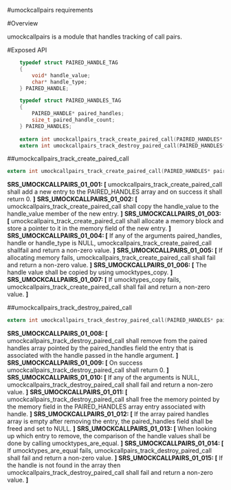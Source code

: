 ﻿#umockcallpairs requirements

#Overview

umockcallpairs is a module that handles tracking of call pairs.

#Exposed API

```c
    typedef struct PAIRED_HANDLE_TAG
    {
        void* handle_value;
        char* handle_type;
    } PAIRED_HANDLE;

    typedef struct PAIRED_HANDLES_TAG
    {
        PAIRED_HANDLE* paired_handles;
        size_t paired_handle_count;
    } PAIRED_HANDLES;
    
    extern int umockcallpairs_track_create_paired_call(PAIRED_HANDLES* paired_handles, const void* handle, const char* handle_type, size_t handle_type_size);
    extern int umockcallpairs_track_destroy_paired_call(PAIRED_HANDLES* paired_handles, const void* handle);
```

##umockcallpairs_track_create_paired_call

```c
extern int umockcallpairs_track_create_paired_call(PAIRED_HANDLES* paired_handles, const void* handle, const char* handle_type, size_t handle_type_size);
```

**SRS_UMOCKCALLPAIRS_01_001: [** umockcallpairs_track_create_paired_call shall add a new entry to the PAIRED_HANDLES array and on success it shall return 0. **]**
**SRS_UMOCKCALLPAIRS_01_002: [** umockcallpairs_track_create_paired_call shall copy the handle_value to the handle_value member of the new entry. **]**
**SRS_UMOCKCALLPAIRS_01_003: [** umockcallpairs_track_create_paired_call shall allocate a memory block and store a pointer to it in the memory field of the new entry. **]** 
**SRS_UMOCKCALLPAIRS_01_004: [** If any of the arguments paired_handles, handle or handle_type is NULL, umockcallpairs_track_create_paired_call shallfail and return a non-zero value. **]**
**SRS_UMOCKCALLPAIRS_01_005: [** If allocating memory fails, umockcallpairs_track_create_paired_call shall fail and return a non-zero value. **]**
**SRS_UMOCKCALLPAIRS_01_006: [** The handle value shall be copied by using umocktypes_copy. **]**
**SRS_UMOCKCALLPAIRS_01_007: [** If umocktypes_copy fails, umockcallpairs_track_create_paired_call shall fail and return a non-zero value. **]**

##umockcallpairs_track_destroy_paired_call

```c
extern int umockcallpairs_track_destroy_paired_call(PAIRED_HANDLES* paired_handles, const void* handle);
```

**SRS_UMOCKCALLPAIRS_01_008: [** umockcallpairs_track_destroy_paired_call shall remove from the paired handles array pointed by the paired_handles field the entry that is associated with the handle passed in the handle argument. **]**
**SRS_UMOCKCALLPAIRS_01_009: [** On success umockcallpairs_track_destroy_paired_call shall return 0. **]**
**SRS_UMOCKCALLPAIRS_01_010: [** If any of the arguments is NULL, umockcallpairs_track_destroy_paired_call shall fail and return a non-zero value. **]**
**SRS_UMOCKCALLPAIRS_01_011: [** umockcallpairs_track_destroy_paired_call shall free the memory pointed by the memory field in the PAIRED_HANDLES array entry associated with handle. **]**
**SRS_UMOCKCALLPAIRS_01_012: [** If the array paired handles array is empty after removing the entry, the paired_handles field shall be freed and set to NULL. **]**
**SRS_UMOCKCALLPAIRS_01_013: [** When looking up which entry to remove, the comparison of the handle values shall be done by calling umocktypes_are_equal. **]**
**SRS_UMOCKCALLPAIRS_01_014: [** If umocktypes_are_equal fails, umockcallpairs_track_destroy_paired_call shall fail and return a non-zero value. **]**
**SRS_UMOCKCALLPAIRS_01_015: [** If the handle is not found in the array then umockcallpairs_track_destroy_paired_call shall fail and return a non-zero value. **]**
